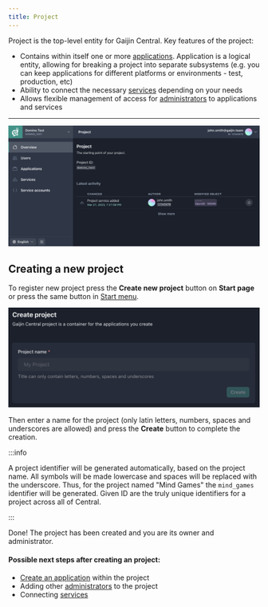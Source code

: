 ```yaml
---
title: Project
---
```


Project is the top-level entity for Gaijin Central. Key features of the project:

- Contains within itself one or more [applications](applications.md). Application is a logical entity, allowing for breaking a project into separate subsystems (e.g. you can keep applications for different platforms or environments - test, production, etc)
- Ability to connect the necessary [services](services.md) depending on your needs
- Allows flexible management of access for [administrators](project-administrators.md) to applications and services

---

![Project menu](./assets/project-page.png)

## Creating a new project

To register new project press the **Create new project** button on **Start page** or press the same button in [Start menu](getting-started.md#start-menu).

![Creating a new project](./assets/project-new.png)

Then enter a name for the project (only latin letters, numbers, spaces and underscores are allowed) and press the **Create** button to complete the creation.

:::info

A project identifier will be generated automatically, based on the project name. All symbols will be made lowercase and spaces will be replaced with the underscore. Thus, for the project named "Mind Games" the `mind_games` identifier will be generated. Given ID are the truly unique identifiers for a project across all of Central.

:::

Done! The project has been created and you are its owner and administrator.

#### Possible next steps after creating an project:

- [Create an application](applications.md#creating-a-new-application) within the project
- Adding other [administrators](project-administrators.md) to the project
- Connecting [services](services.md)
